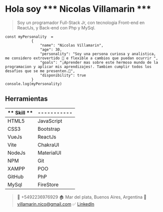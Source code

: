 # Hola soy *** Nicolas Villamarin ***

> Soy un programador Full-Stack Jr, con tecnologia Front-end en ReactJs, y Back-end con Php y MySql.

``` React
const myPersonality  =
            {
                "name": "Nicolas Villamarin",
                "age": 30,
                "personality": "Soy una persona curiosa y analistica, me considero extrovertido 🎊 e flexible a cambios que puedan ocurrir ",
                "goals": "¡Aprender mas sobre este hermoso mundo de la programacion y aplicar mis aprendizajes!. Tambien cumplir todos los desafios que se me presenten.🎯",
                "disponibility": true
            }
console.log(myPersonality)

```

## Herramientas 

| ** Skill ** | ----------- |
| ----------- | ----------- |
| HTML5 | JavaScript |
| CSS3 | Bootstrap |
| VueJs | ReactJs |
| Vite | ChakraUI |
| NodeJs | MaterialUI |
| NPM | Git |
| XAMPP | POO |
| GitHub | PhP |
| MySql | FireStore |

>📱 +5492236976929
>🏠  Mar del plata, Buenos Aires, Argentina
>📧 villamarin.nico@gmail.com
>✅ [LinkedIn](https://linkedin.com/in/nico-villamarin)
